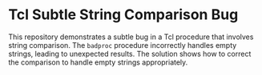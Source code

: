 # Tcl Subtle String Comparison Bug

This repository demonstrates a subtle bug in a Tcl procedure that involves string comparison. The `badproc` procedure incorrectly handles empty strings, leading to unexpected results.  The solution shows how to correct the comparison to handle empty strings appropriately.